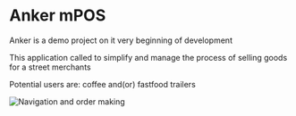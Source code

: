 # Anker mPOS

Anker is a demo project on it very beginning of development

This application called to simplify and manage the process of selling goods for a street merchants

Potential users are: coffee and(or) fastfood trailers

![Navigation and order making](../gifs/ezgif.com-making-order.gif.gif)
